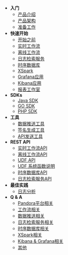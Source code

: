 - **入门**
  - [产品介绍](/getstarted/concept)
  - [产品架构](/getstarted/architecture)
  - [准备工作](/getstarted/ready)
- **快速开始**
  - [开始之前](/quickstart/ready)
  - [实时工作流](/quickstart/flow)
  - [离线工作流](/quickstart/batch)
  - [日志检索服务](/quickstart/logdb)
  - [时序数据库](/quickstart/tsdb)
  - [XSpark](/quickstart/xspark)
  - [Grafana应用](/quickstart/grafana)
  - [Kibana应用](/quickstart/kibana)
  - [报表工作室](/quickstart/report)
- **SDKs** 
  - [Java SDK](/sdk/java)
  - [GO SDK](/sdk/go)
  - [PHP SDK](/sdk/php)
- **工具**
  - [数据推送工具](/util/logkit)
  - [签名生成工具](/util/akutil)
  - [API发送工具](/util/httpie)
- **REST API**
  - [实时工作流API](/api/flow)
  - [离线工作流API](/api/batch)
  - [UDF API](/api/udf)
  - [UDF 系统函数说明](/api/func)
  - [时序数据库API](/api/tsdb)
  - [日志检索服务API](/api/logdb)
- **最佳实践**
  - [日志分析](/demo/log)
- **Q & A**
  - [Pandora平台相关](/qa/pandora)
  - [工作流相关](/qa/workflow)
  - [数据推送相关](/qa/logkit)
  - [日志检索服务相关](/qa/logdb)
  - [时序数据库相关](/qa/tsdb)
  - [XSpark相关](/qa/xspark)
  - [Kibana & Grafana相关](/qa/app)
  - [其他](/qa/other)

